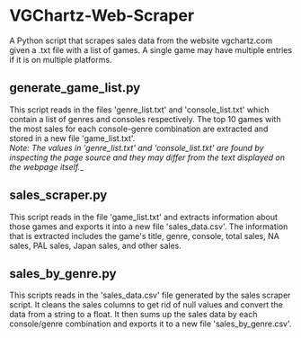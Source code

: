 # VGChartz-Web-Scraper
A Python script that scrapes sales data from the website vgchartz.com given a .txt file with a list of games. A single game may have multiple entries if it is on multiple platforms.

## generate_game_list.py
This script reads in the files 'genre_list.txt' and 'console_list.txt' which contain a list of genres and consoles respectively. The top 10 games with the most sales for each console-genre combination are extracted and stored in a new file 'game_list.txt'. \
_Note: The values in 'genre_list.txt' and 'console_list.txt' are found by inspecting the page source and they may differ from the text displayed on the webpage itself.__

## sales_scraper.py
This script reads in the file 'game_list.txt' and extracts information about those games and exports it into a new file 'sales_data.csv'. The information that is extracted includes the game's title, genre, console, total sales, NA sales, PAL sales, Japan sales, and other sales.

## sales_by_genre.py
This scripts reads in the 'sales_data.csv' file generated by the sales scraper script. It cleans the sales columns to get rid of null values and convert the data from a string to a float. It then sums up the sales data by each console/genre combination and exports it to a new file 'sales_by_genre.csv'.